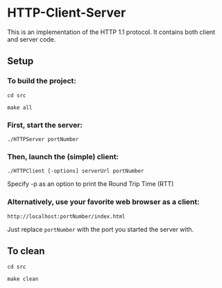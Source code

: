 # HTTP-Client-Server
This is an implementation of the HTTP 1.1 protocol. It contains both client and server code.

## Setup
### To build the project:

`cd src`

`make all`

### First, start the server:

`./HTTPServer portNumber`

### Then, launch the (simple) client:

`./HTTPClient [-options] serverUrl portNumber`

Specify -p as an option to print the Round Trip Time (RTT)

### Alternatively, use your favorite web browser as a client:

`http://localhost:portNumber/index.html`

Just replace `portNumber` with the port you started the server with.

## To clean
`cd src`

`make clean`
